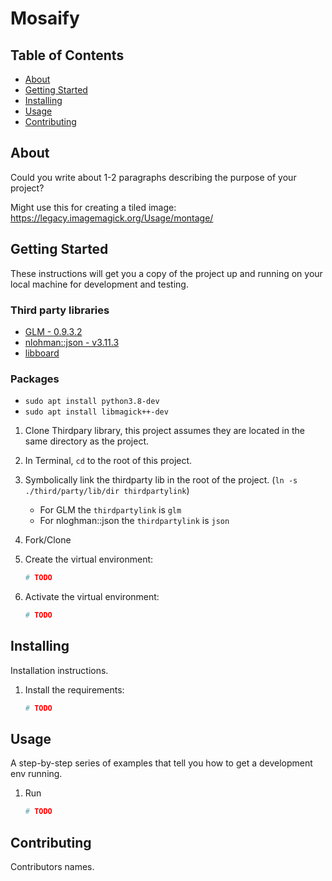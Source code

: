 # Mosaify

## Table of Contents

 - [About](#about)
 - [Getting Started](#getting_started)
 - [Installing](#installing)
 - [Usage](#usage)
 - [Contributing](#contributing)

## About
Could you write about 1-2 paragraphs describing the purpose of your project? 

Might use this for creating a tiled image: https://legacy.imagemagick.org/Usage/montage/


## Getting Started
These instructions will get you a copy of the project up and running on your local machine for development and testing.

### Third party libraries
* [GLM - 0.9.3.2](https://github.com/icaven/glm/tree/0.9.3.2)
* [nlohman::json - v3.11.3](https://github.com/nlohmann/json/tree/v3.11.3)
* [libboard](https://github.com/c-koi/libboard)
### Packages
 * `sudo apt install python3.8-dev`
 * `sudo apt install libmagick++-dev`

1. Clone Thirdpary library, this project assumes they are located in the same directory as the project.
1. In Terminal, `cd` to the root of this project.
1. Symbolically link the thirdparty lib in the root of the project. (`ln -s ./third/party/lib/dir thirdpartylink`)
    *  For GLM the `thirdpartylink` is `glm`
    *  For nloghman::json the `thirdpartylink` is `json`

1. Fork/Clone

1. Create the virtual environment:

    ```sh
    # TODO
    ```

1. Activate the virtual environment:

    ```sh
    # TODO
    ```

## Installing
Installation instructions.

1. Install the requirements:

    ```sh
    # TODO
    ```
    
## Usage
A step-by-step series of examples that tell you how to get a development env running.
1. Run

    ```sh
    # TODO
    ```

## Contributing
Contributors names.
